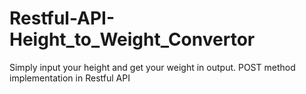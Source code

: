 # Restful-API-Height_to_Weight_Convertor
Simply input your height and get your weight in output. POST method implementation in Restful API 
